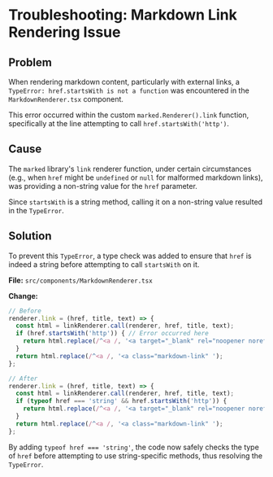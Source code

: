 # Troubleshooting: Markdown Link Rendering Issue

## Problem

When rendering markdown content, particularly with external links, a `TypeError: href.startsWith is not a function` was encountered in the `MarkdownRenderer.tsx` component.

This error occurred within the custom `marked.Renderer().link` function, specifically at the line attempting to call `href.startsWith('http')`.

## Cause

The `marked` library's `link` renderer function, under certain circumstances (e.g., when `href` might be `undefined` or `null` for malformed markdown links), was providing a non-string value for the `href` parameter.

Since `startsWith` is a string method, calling it on a non-string value resulted in the `TypeError`.

## Solution

To prevent this `TypeError`, a type check was added to ensure that `href` is indeed a string before attempting to call `startsWith` on it.

**File:** `src/components/MarkdownRenderer.tsx`

**Change:**
```typescript
// Before
renderer.link = (href, title, text) => {
  const html = linkRenderer.call(renderer, href, title, text);
  if (href.startsWith('http')) { // Error occurred here
    return html.replace(/^<a /, '<a target="_blank" rel="noopener noreferrer" class="markdown-link" ');
  }
  return html.replace(/^<a /, '<a class="markdown-link" ');
};

// After
renderer.link = (href, title, text) => {
  const html = linkRenderer.call(renderer, href, title, text);
  if (typeof href === 'string' && href.startsWith('http')) {
    return html.replace(/^<a /, '<a target="_blank" rel="noopener noreferrer" class="markdown-link" ');
  }
  return html.replace(/^<a /, '<a class="markdown-link" ');
};
```

By adding `typeof href === 'string'`, the code now safely checks the type of `href` before attempting to use string-specific methods, thus resolving the `TypeError`.
